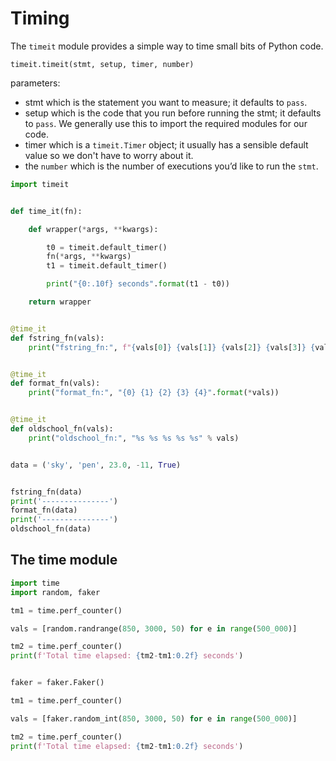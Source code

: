 # Timing 

The `timeit` module provides a simple way to time small bits of Python code.  


`timeit.timeit(stmt, setup, timer, number)`

parameters:

- stmt which is the statement you want to measure; it defaults to `pass`.
- setup which is the code that you run before running the stmt; it defaults to `pass`. 
  We generally use this to import the required modules for our code.
- timer which is a `timeit.Timer` object; it usually has a sensible default value so we
  don't have to worry about it.
- the `number` which is the number of executions you’d like to run the `stmt`.

```python
import timeit


def time_it(fn):

    def wrapper(*args, **kwargs):

        t0 = timeit.default_timer()
        fn(*args, **kwargs)
        t1 = timeit.default_timer()

        print("{0:.10f} seconds".format(t1 - t0))

    return wrapper


@time_it
def fstring_fn(vals):
    print("fstring_fn:", f"{vals[0]} {vals[1]} {vals[2]} {vals[3]} {vals[4]}")


@time_it
def format_fn(vals):
    print("format_fn:", "{0} {1} {2} {3} {4}".format(*vals))


@time_it
def oldschool_fn(vals):
    print("oldschool_fn:", "%s %s %s %s %s" % vals)


data = ('sky', 'pen', 23.0, -11, True)


fstring_fn(data)
print('---------------')
format_fn(data)
print('---------------')
oldschool_fn(data)
```

## The time module 

```python
import time
import random, faker

tm1 = time.perf_counter()

vals = [random.randrange(850, 3000, 50) for e in range(500_000)]

tm2 = time.perf_counter()
print(f'Total time elapsed: {tm2-tm1:0.2f} seconds')


faker = faker.Faker()

tm1 = time.perf_counter()

vals = [faker.random_int(850, 3000, 50) for e in range(500_000)]

tm2 = time.perf_counter()
print(f'Total time elapsed: {tm2-tm1:0.2f} seconds')
```
